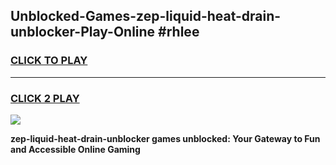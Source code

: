 
## Unblocked-Games-zep-liquid-heat-drain-unblocker-Play-Online #rhlee
<h3>
<a href="https://news.freeplayer.one?title=zep-liquid-heat-drain-unblocker&ref=3">CLICK TO PLAY</a></h3>
<hr>

<h3>
<a href="https://news.freeplayer.one?title=zep-liquid-heat-drain-unblocker&ref=3">CLICK 2 PLAY</a>
  
</h3>

<a href="https://news.freeplayer.one?title=zep-liquid-heat-drain-unblocker&ref=3"><img src="https://clearcache.store/games.png"></a>


**zep-liquid-heat-drain-unblocker games unblocked: Your Gateway to Fun and Accessible Online Gaming**
